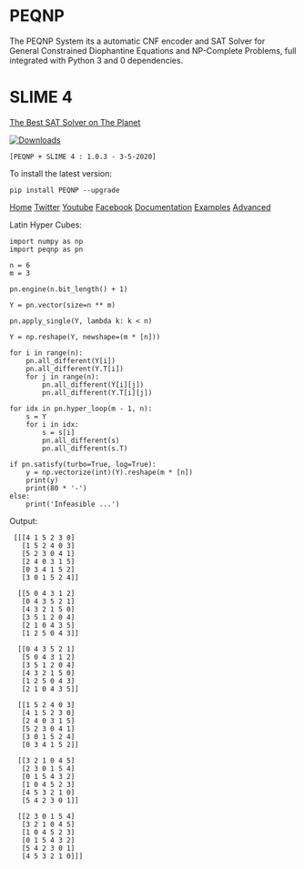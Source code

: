 # PEQNP 

The PEQNP System its a automatic CNF encoder and SAT Solver for General Constrained Diophantine Equations and NP-Complete Problems, full integrated with Python 3 and 0 dependencies.

# SLIME 4

[The Best SAT Solver on The Planet](https://github.com/maxtuno/SLIME)

[![Downloads](https://pepy.tech/badge/peqnp)](https://pepy.tech/project/peqnp)

    [PEQNP + SLIME 4 : 1.0.3 - 3-5-2020]

To install the latest version:

    pip install PEQNP --upgrade

[Home](www.peqnp.com) [Twitter](https://twitter.com/maxtuno) [Youtube](https://www.youtube.com/channel/UCFlk1dUYLKtymcoMScdynNA) [Facebook](https://www.facebook.com/PEQNP-104747814228901) [Documentation](https://peqnp.readthedocs.io) [Examples](https://github.com/maxtuno/PEQNP/tree/master/examples) [Advanced](https://github.com/maxtuno/PEQNP_EXAMPLES)

Latin Hyper Cubes:

    import numpy as np
    import peqnp as pn

    n = 6
    m = 3

    pn.engine(n.bit_length() + 1)

    Y = pn.vector(size=n ** m)

    pn.apply_single(Y, lambda k: k < n)

    Y = np.reshape(Y, newshape=(m * [n]))

    for i in range(n):
        pn.all_different(Y[i])
        pn.all_different(Y.T[i])
        for j in range(n):
            pn.all_different(Y[i][j])
            pn.all_different(Y.T[i][j])

    for idx in pn.hyper_loop(m - 1, n):
        s = Y
        for i in idx:
            s = s[i]
            pn.all_different(s)
            pn.all_different(s.T)

    if pn.satisfy(turbo=True, log=True):
        y = np.vectorize(int)(Y).reshape(m * [n])
        print(y)
        print(80 * '-')
    else:
        print('Infeasible ...')

Output:

     [[[4 1 5 2 3 0]
       [1 5 2 4 0 3]
       [5 2 3 0 4 1]
       [2 4 0 3 1 5]
       [0 3 4 1 5 2]
       [3 0 1 5 2 4]]
     
      [[5 0 4 3 1 2]
       [0 4 3 5 2 1]
       [4 3 2 1 5 0]
       [3 5 1 2 0 4]
       [2 1 0 4 3 5]
       [1 2 5 0 4 3]]
     
      [[0 4 3 5 2 1]
       [5 0 4 3 1 2]
       [3 5 1 2 0 4]
       [4 3 2 1 5 0]
       [1 2 5 0 4 3]
       [2 1 0 4 3 5]]
     
      [[1 5 2 4 0 3]
       [4 1 5 2 3 0]
       [2 4 0 3 1 5]
       [5 2 3 0 4 1]
       [3 0 1 5 2 4]
       [0 3 4 1 5 2]]
     
      [[3 2 1 0 4 5]
       [2 3 0 1 5 4]
       [0 1 5 4 3 2]
       [1 0 4 5 2 3]
       [4 5 3 2 1 0]
       [5 4 2 3 0 1]]
     
      [[2 3 0 1 5 4]
       [3 2 1 0 4 5]
       [1 0 4 5 2 3]
       [0 1 5 4 3 2]
       [5 4 2 3 0 1]
       [4 5 3 2 1 0]]]

